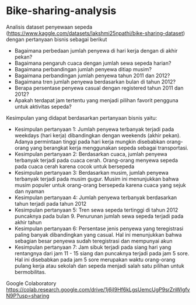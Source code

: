 # Bike-sharing-analysis
Analisis dataset penyewaan sepeda (https://www.kaggle.com/datasets/lakshmi25npathi/bike-sharing-dataset) dengan pertanyaan bisnis sebagai berikut
- Bagaimana perbedaan jumlah penyewa di hari kerja dengan di akhir pekan?
- Bagaimana pengaruh cuaca dengan jumlah sewa sepeda harian?
- Bagaimana perbandingan jumlah penyewa ditiap musim?
- Bagaimana perbandingan jumlah penyewa tahun 2011 dan 2012?
- Bagaimana tren jumlah penyewa berdasarkan bulan di tahun 2012?
- Berapa persentase penyewa casual dengan registered tahun 2011 dan 2012?
- Apakah terdapat jam tertentu yang menjadi pilihan favorit pengguna untuk aktivitas sepeda?

Kesimpulan yang didapat berdasarkan pertanyaan bisnis yaitu:
- Kesimpulan pertanyaan 1: Jumlah penyewa terbanyak terjadi pada weekdays (hari kerja) dibandingkan dengan weekends (akhir pekan). Adanya permintaan tinggi pada hari kerja mungkin disebabkan orang-orang yang berangkat kerja menggunakan sepeda sebagai transportasi.
- Kesimpulan pertanyaan 2: Berdasarkan cuaca, jumlah penyewa terbanyak terjadi pada cuaca cerah. Orang-orang menyewa sepeda pada cuaca cerah karena cocok untuk bersepeda
- Kesimpulan pertanyaan 3: Berdasarkan musim, jumlah penyewa terbanyak terjadi pada musim gugur. Musim ini menunjukkan bahwa musim populer untuk orang-orang bersepeda karena cuaca yang sejuk dan nyaman
- Kesimpulan pertanyaan 4: Jumlah penyewa terbanyak berdasarkan tahun terjadi pada tahun 2012
- Kesimpulan pertanyaan 5: Tren sewa sepeda tertinggi di tahun 2012 puncaknya pada bulan 9. Penurunan jumlah sewa sepeda terjadi pada akhir tahun
- Kesimpulan pertanyaan 6: Persentase jenis penyewa yang teregistrasi paling banyak dibandingkan yang casual. Hal ini menunjukkan bahwa sebagian besar penyewa sudah teregistrasi dan mempunyai akun
- Kesimpulan pertanyaan 7: Jam sibuk terjadi pada siang hari yang rentangnya dari jam 11 - 15 siang dan puncaknya terjadi pada jam 5 sore. Hal ini disebabkan pada jam 5 sore merupakan waktu orang-orang pulang kerja atau sekolah dan sepeda menjadi salah satu pilihan untuk bermobilitas.

Google Colaboratory https://colab.research.google.com/drive/1j6jI9Hf6kLgsUemcUgP9srZnWIgfvN9P?usp=sharing
